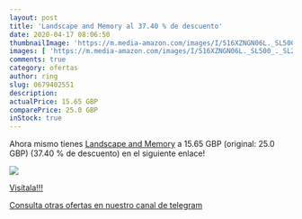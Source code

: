 ```yaml
---
layout: post
title: 'Landscape and Memory al 37.40 % de descuento'
date: 2020-04-17 08:06:50
thumbnailImage: 'https://m.media-amazon.com/images/I/516XZNGN06L._SL500_._SL200_.jpg'
images: [ 'https://m.media-amazon.com/images/I/516XZNGN06L._SL500_._SL200_.jpg' ]
comments: true
category: ofertas
author: ring
slug: 0679402551
description:
actualPrice: 15.65 GBP
comparePrice: 25.0 GBP
inStock: true
---
```


Ahora mismo tienes [Landscape and Memory](https://www.amazon.com/dp/0679402551/?tag=redken08-20) a 15.65 GBP (original: 25.0 GBP) (37.40 %  de descuento) en el siguiente enlace!

[![](https://m.media-amazon.com/images/I/516XZNGN06L._SL500_._SL200_.jpg)](https://www.amazon.com/dp/0679402551/?tag=redken08-20)

[Visítala!!!](https://www.amazon.com/dp/0679402551/?tag=redken08-20)

[Consulta otras ofertas en nuestro canal de telegram](https://t.me/s/ofertas25)
